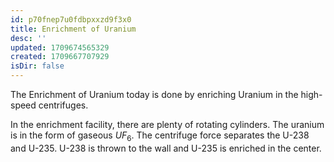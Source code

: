 ```yaml
---
id: p70fnep7u0fdbpxxzd9f3x0
title: Enrichment of Uranium
desc: ''
updated: 1709674565329
created: 1709667707929
isDir: false
---
```

The Enrichment of Uranium today is done by enriching Uranium in the high-speed centrifuges.

In the enrichment facility, there are plenty of rotating cylinders. The uranium is in the form of gaseous $UF_6$. The centrifuge force separates the U-238 and U-235. U-238 is thrown to the wall and U-235 is enriched in the center.
